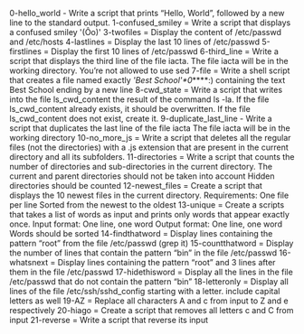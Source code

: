 0-hello_world - Write a script that prints “Hello, World”, followed by a new line to the standard output.
1-confused_smiley = Write a script that displays a confused smiley '(Ôo)'
3-twofiles = Display the content of /etc/passwd and /etc/hosts
4-lastlines = Display the last 10 lines of /etc/passwd
5-firstlines = Display the first 10 lines of /etc/passwd
6-third_line = Write a script that displays the third line of the file iacta. The file iacta will be in the working directory. You’re not allowed to use sed
7-file = Write a shell script that creates a file named exactly *\'Best School'\*0*****:) containing the text Best School ending by a new line
8-cwd_state = Write a script that writes into the file ls_cwd_content the result of the command ls -la. If the file ls_cwd_content already exists, it should be overwritten. If the file ls_cwd_content does not exist, create it.
9-duplicate_last_line - Write a script that duplicates the last line of the file iacta The file iacta will be in the working directory
10-no_more_js = Write a script that deletes all the regular files (not the directories) with a .js extension that are present in the current directory and all its subfolders.
11-directories = Write a script that counts the number of directories and sub-directories in the current directory. The current and parent directories should not be taken into account Hidden directories should be counted
12-newest_files = Create a script that displays the 10 newest files in the current directory. Requirements: One file per line Sorted from the newest to the oldest
13-unique = Create a scripts that takes a list of words as input and prints only words that appear exactly once. Input format: One line, one word Output format: One line, one word Words should be sorted
14-findthatword = Display lines containing the pattern “root” from the file /etc/passwd (grep it)
15-countthatword = Display the number of lines that contain the pattern “bin” in the file /etc/passwd
16-whatsnext = Display lines containing the pattern “root” and 3 lines after them in the file /etc/passwd
17-hidethisword = Display all the lines in the file /etc/passwd that do not contain the pattern “bin”
18-letteronly = Display all lines of the file /etc/ssh/sshd_config starting with a letter. include capital letters as well
19-AZ = Replace all characters A and c from input to Z and e respectively
20-hiago = Create a script that removes all letters c and C from input
21-reverse = Write a script that reverse its input
